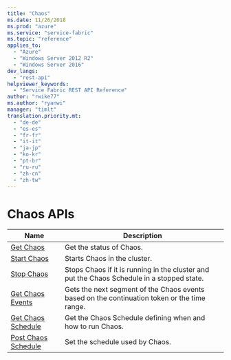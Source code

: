 ```yaml
---
title: "Chaos"
ms.date: 11/26/2018
ms.prod: "azure"
ms.service: "service-fabric"
ms.topic: "reference"
applies_to: 
  - "Azure"
  - "Windows Server 2012 R2"
  - "Windows Server 2016"
dev_langs: 
  - "rest-api"
helpviewer_keywords: 
  - "Service Fabric REST API Reference"
author: "rwike77"
ms.author: "ryanwi"
manager: "timlt"
translation.priority.mt: 
  - "de-de"
  - "es-es"
  - "fr-fr"
  - "it-it"
  - "ja-jp"
  - "ko-kr"
  - "pt-br"
  - "ru-ru"
  - "zh-cn"
  - "zh-tw"
---
```

# Chaos APIs

| Name | Description |
| --- | --- |
| [Get Chaos](sfclient-v64-api-getchaos.md) | Get the status of Chaos.<br/> |
| [Start Chaos](sfclient-v64-api-startchaos.md) | Starts Chaos in the cluster.<br/> |
| [Stop Chaos](sfclient-v64-api-stopchaos.md) | Stops Chaos if it is running in the cluster and put the Chaos Schedule in a stopped state.<br/> |
| [Get Chaos Events](sfclient-v64-api-getchaosevents.md) | Gets the next segment of the Chaos events based on the continuation token or the time range.<br/> |
| [Get Chaos Schedule](sfclient-v64-api-getchaosschedule.md) | Get the Chaos Schedule defining when and how to run Chaos.<br/> |
| [Post Chaos Schedule](sfclient-v64-api-postchaosschedule.md) | Set the schedule used by Chaos.<br/> |

